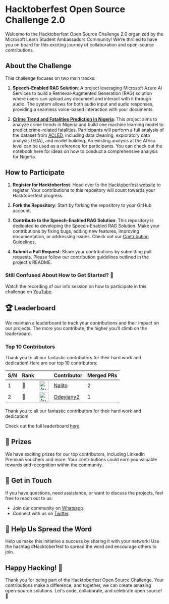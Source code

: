 # **Hacktoberfest Open Source Challenge 2.0**

Welcome to the Hacktoberfest Open Source Challenge 2.0 organized by the Microsoft Learn Student Ambassadors Community! We're thrilled to have you on board for this exciting journey of collaboration and open-source contributions.

## **About the Challenge**

This challenge focuses on two main tracks:

1. **Speech-Enabled RAG Solution**: A project leveraging Microsoft Azure AI Services to build a Retrieval-Augmented Generation (RAG) solution where users can upload any document and interact with it through audio. The system allows for both audio input and audio responses, providing a seamless voice-based interaction with your documents.

2. [**Crime Trend and Fatalities Prediction in Nigeria**](https://github.com/mlsanigeria/nigeria-crime-trends): This project aims to analyze crime trends in Nigeria and build one machine learning model to predict crime-related fatalities. Participants will perform a full analysis of the dataset from [ACLED](https://acleddata.com/), including data cleaning, exploratory data analysis (EDA), and model building. An existing analysis at the Africa level can be used as a reference for participants. You can check out the notebook here for ideas on how to conduct a comprehensive analysis for Nigeria.

## **How to Participate**

1. **Register for Hacktoberfest**: Head over to the [Hacktoberfest website](https://hacktoberfest.com/) to register. Your contributions to this repository will count towards your Hacktoberfest progress.

2. **Fork the Repository**: Start by forking the repository to your GitHub account.

3. **Contribute to the Speech-Enabled RAG Solution**: This repository is dedicated to developing the Speech-Enabled RAG Solution. Make your contributions by fixing bugs, adding new features, improving documentation, or addressing issues. Check out our [Contribution Guidelines](CONTRIBUTING.md).

4. **Submit a Pull Request**: Share your contributions by submitting pull requests. Please follow our contribution guidelines outlined in the project's README.

### **Still Confused About How to Get Started? 🤔**
Watch the recording of our info session on how to participate in this challenge on [YouTube](https://youtu.be/4CJOr4o1MVI?si=D7lHnt6N0kG8DQJH).

## **🏆 Leaderboard**

We maintain a leaderboard to track your contributions and their impact on our projects. The more you contribute, the higher you'll climb on the leaderboard.

<!-- Section Start -->
### Top 10 Contributors

Thank you to all our fantastic contributors for their hard work and dedication! Here are our top 10 contributors:

| S/N | Rank || Contributor | Merged PRs |
|--| ---- | -- |----------- | ---------- |
| 1 | 🥇 | <img src='https://avatars.githubusercontent.com/u/71222572?v=4' alt='Avatar' width='30' height='30'> | [Nalito](https://github.com/Nalito) | 2 |
| 2 | 🥈 | <img src='https://avatars.githubusercontent.com/u/108756842?v=4' alt='Avatar' width='30' height='30'> | [Odeyiany2](https://github.com/Odeyiany2) | 1 |

Thank you to all our fantastic contributors for their hard work and dedication!

<!-- Section End -->

Check out the full leaderboard [here](LEADERBOARD.md).

## **🥇 Prizes**

We have exciting prizes for our top contributors, including LinkedIn Premium vouchers and more. Your contributions could earn you valuable rewards and recognition within the community.

## **💬 Get in Touch**

If you have questions, need assistance, or want to discuss the projects, feel free to reach out to us:

- Join our community on [Whatsapp](WHATSAPP_COMMUNITIES.md).
- Connect with us on [Twitter](https://twitter.com/mlsanigeria).

## **📣 Help Us Spread the Word**

Help us make this initiative a success by sharing it with your network! Use the hashtag #Hacktoberfest to spread the word and encourage others to join.

## **Happy Hacking! 🎉**

Thank you for being part of the Hacktoberfest Open Source Challenge. Your contributions make a difference, and together, we can create amazing open-source solutions. Let's code, collaborate, and celebrate open source! 🚀
